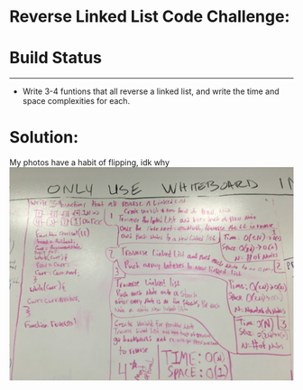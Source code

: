 # Reverse Linked List Code Challenge:
# Build Status
___
- Write 3-4 funtions that all reverse a linked list, and write the time and space complexities for each.

# Solution:
My photos have a habit of flipping, idk why
![pic](assets/revLLSolutions.jpeg)